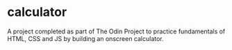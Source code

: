 # calculator

A project completed as part of The Odin Project to practice fundamentals of HTML, CSS and JS by building an onscreen calculator. 
